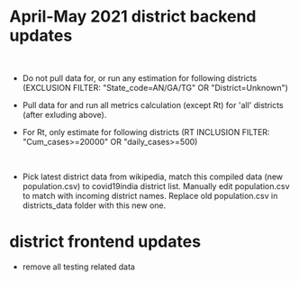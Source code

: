 # April-May 2021 district backend updates
<br/>

- Do not pull data for, or run any estimation for following districts (EXCLUSION FILTER: "State_code=AN/GA/TG" OR "District=Unknown")

- Pull data for and run all metrics calculation (except Rt) for 'all' districts (after exluding above). 

- For Rt, only estimate for following districts (RT INCLUSION FILTER: "Cum_cases>=20000" OR "daily_cases>=500)
<br/>

- Pick latest district data from wikipedia, match this compiled data (new population.csv) to covid19india district list. Manually edit population.csv to match with incoming district names. Replace old population.csv in districts_data folder with this new one. 

# district frontend updates
- remove all testing related data 
